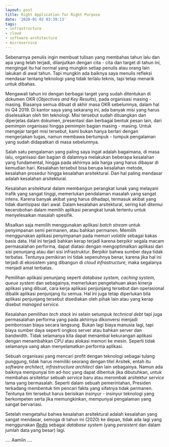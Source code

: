 ```yaml
---
layout: post
title: Right Application for Right Purpose
date: '2020-01-02 03:39:13'
tags:
- infrastructure
- cloud
- software-architecture
- microservice
---
```


Sebenarnya penulis ingin membuat tulisan yang membahas tahun lalu dan apa yang telah terjadi, dilanjutkan dengan cita - cita dan target di tahun ini, mengingat itu hal normal yang mungkin setiap penulis atau orang lain lakukan di awal tahun. Tapi mungkin ada baiknya saya menulis refleksi mendasar tentang teknologi yang tidak terlalu teknis, tapi tetap menarik untuk dibahas.

Mengawali tahun ini dengan berbagai target yang sudah ditentukan di dokumen OKR (_Objectives and Key Results_), pada organisasi masing - masing. Biasanya semua dibuat di akhir masa OKR sebelumnya, dalam hal ini Q4 2019. Di kantor saya yang sekarang ini, ada banyak misi yang harus diselesaikan oleh tim teknologi. Misi tersebut sudah dituangkan dan diperjelas dalam dokumen, presentasi dan berbagai bentuk pesan lain, dari pemimpin organisasi hingga pemimpin bagian masing - masing. Untuk mengejar target misi tersebut, kami bukan hanya berlari dengan mengerjakan tugas, namun membawa bertumpuk - tumpuk pengalaman yang sudah didapatkan di masa sebelumnya.

Salah satu pengalaman yang paling saya ingat adalah bagaimana, di masa lalu, organisasi dan bagian di dalamnya melakukan beberapa kesalahan yang fundamental, hingga pada akhirnya ada harga yang harus dibayar di kemudian hari. Kesalahan tersebut bisa berupa kesalahan metode, kesalahan prosedur hingga kesalahan arsitektural. Dan hal paling mendasar adalah kesalahan arsitektural.

Kesalahan arsitektural dalam membangun perangkat lunak yang melayani trafik yang sangat tinggi, memerlukan pendalaman masalah yang sangat intens. Karena banyak akibat yang harus dihadapi, termasuk akibat yang tidak diantisipasi dari awal. Dalam kesalahan arsitektural, sering kali ditemui kecerobohan dalam memilih aplikasi perangkat lunak tertentu untuk menyelesaikan masalah spesifik.

Misalkan saja memilih menggunakan aplikasi _batch stream_ untuk penyimpanan semi permanen, atau bahkan permanen. Memilih menggunakan aplikasi penyimpanan pada memori _volatile_ sebagai kakas basis data. Hal ini terjadi bahkan kerap terjadi karena berpikir segala macam permasalahan performa, dapat diatasi dengan mengoptimalkan aplikasi dari sisi penunjang atau dari sisi infrastruktur. Berpikir bahwa sumber daya tidak terbatas. Tentunya pemikiran ini tidak sepenuhnya benar, karena jika hal ini terjadi di ekosistem yang dibangun di _cloud infrastructure_, maka segalanya menjadi amat terbatas.

Pemilihan aplikasi penunjang seperti _database system, caching system, queue system_ dan sebagainya, memerlukan pengetahuan akan kinerja aplikasi yang dibuat, cara kerja aplikasi penjunjang tersebut dan operasional dibalik aplikasi penjunjang itu semua. Hal ini juga tetap diperlukan bila aplikasi penjunjang tersebut disediakan oleh pihak lain atau yang kerap disebut _managed service_.

Kesalahan pemilihan _tech stack_ ini selain setumpuk _technical debt_ tapi juga permasalahan performa yang pada akhirnya dikonversi menjadi pemborosan biaya secara langsung. Bukan lagi biaya manusia lagi, tapi biaya sumber daya seperti ongkos server atau bahkan server dan bandwidth. Tidak selamanya kita dapat menambal kekurangan aplikasi dengan menambahkan CPU atau alokasi memori ke mesin. Seperti tidak selamanya uang akan menyelamatkan performa aplikasi.

Sebuah organisasi yang mencari profit dengan teknologi sebagai tulang punggung, tidak harus memiliki seorang dengan titel Arsitek, entah itu _software architect, infrastructure architect_ dan lain sebagainya. Namun ada baiknya mempunyai tim ad-hoc yang dapat dibentuk jika dibutuhkan, untuk membahas arsitektur sebuah _service_ baru atau merombak arsitektur _service_ lama yang bermasalah. Seperti dalam sebuah pemerintahan, Presiden terkadang membentuk tim pencari fakta yang sifatnya tidak permanen. Tentunya tim tersebut harus berisikan insinyur - insinyur teknologi yang berkompeten serta jika memungkinkan, mempunyai pengalaman yang sangat bervariasi.

Setelah mengetahui bahwa kesalahan arsitektural adalah kesalahan yang sangat mendasar, semoga di tahun ini (2020) ke depan, tidak ada lagi yang menggunakan _[Redis](https://redis.io/)_ sebagai _database system_ (yang _persistent_ dan dalam jumlah data yang besar) lagi.

.... Aamiin ....

